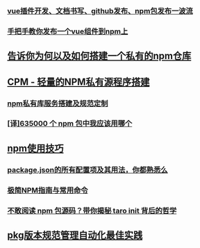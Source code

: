 ### [vue插件开发、文档书写、github发布、npm包发布一波流](https://juejin.im/post/5b96586de51d450e7d0984a6)
### [手把手教你发布一个vue组件到npm上](https://juejin.im/post/5bc44175f265da0a906f9869)
## [告诉你为何以及如何搭建一个私有的npm仓库](https://zhuanlan.zhihu.com/p/35773211)
## [CPM - 轻量的NPM私有源程序搭建](https://juejin.im/post/5bf62141e51d4509cc6c9b0f)
### [npm私有库服务搭建及规范定制](https://juejin.im/post/5c184e2a5188257abf1d691c)
### [[译]635000 个 npm 包中我应该用哪个](https://juejin.im/post/5c1b5cabe51d4548ec65ce3b)
## [npm使用技巧](https://juejin.im/post/5c1b0e55e51d4550442a31b1)
### [package.json的所有配置项及其用法，你都熟悉么](https://juejin.im/post/5c21847ef265da6143131652)
### [极简NPM指南与常用命令](https://juejin.im/post/5c2328e7e51d4516da711843)
### [不敢阅读 npm 包源码？带你揭秘 taro init 背后的哲学](https://juejin.im/post/5c21f4e5f265da61117a54a0#comment)
## [pkg版本规范管理自动化最佳实践](https://juejin.im/post/5c4454146fb9a04a0164a289)
